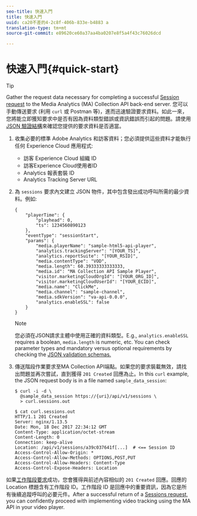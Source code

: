 ```yaml
---
seo-title: 快速入門
title: 快速入門
uuid: ca20不差的4-2c8f-406b-833e-b4883 a
translation-type: tm+mt
source-git-commit: e89620ce60a37aa4ba0207e8f5a4f43c76026dcd

---
```



# 快速入門{#quick-start}

>[!TIP]
>
>Gather the request data necessary for completing a successful [Session request](/help/media-collection-api/mc-api-ref/mc-api-sessions-req.md) to the Media Analytics (MA) Collection API back-end server. 您可以手動傳送要求 (利用 `curl` 或 Postman 等)，進而迅速驗證要求資料。如此一來，您將能立即獲知要求中是否有因為資料類型錯誤或資訊錯誤而引起的問題。請使用 [JSON 驗證結構](/help/media-collection-api/mc-api-ref/mc-api-json-validation.md)來確認您提供的要求資料是否適當。

1. 收集必要的標準 Adobe Analytics 和訪客資料；您必須提供這些資料才能執行任何 Experience Cloud 應用程式:

   * 訪客 Experience Cloud 組織 ID
   * 訪客Experience Cloud使用者ID
   * Analytics 報表套裝 ID
   * Analytics Tracking Server URL

1. 為 `sessions` 要求內文建立 JSON 物件，其中包含發出成功呼叫所需的最少資料。例如:

   ```
   { 
       "playerTime": { 
           "playhead": 0, 
           "ts": 1234560890123 
       }, 
       "eventType": "sessionStart", 
       "params": { 
           "media.playerName": "sample-html5-api-player", 
           "analytics.trackingServer": "[YOUR_TS]", 
           "analytics.reportSuite": "[YOUR_RSID]", 
           "media.contentType": "VOD", 
           "media.length": 60.39333333333333, 
           "media.id": "MA Collection API Sample Player", 
           "visitor.marketingCloudOrgId": "[YOUR_ORG_ID]", 
           "visitor.marketingCloudUserId": "[YOUR_ECID]",
           "media.name": "ClickMe", 
           "media.channel": "sample-channel", 
           "media.sdkVersion": "va-api-0.0.0", 
           "analytics.enableSSL": false 
       } 
   }
   ```

   >[!NOTE]
   >
   >您必須在JSON請求主體中使用正確的資料類型。E.g., `analytics.enableSSL` requires a boolean, `media.length` is numeric, etc. You can check parameter types and mandatory versus optional requirements by checking the [JSON validation schemas.](/help/media-collection-api/mc-api-impl/mc-api-validate-reqs.md)

1. 傳送階段作業要求至MA Collection API端點。如果您的要求裝載無效，請找出問題並再次嘗試，直到獲得 `201 Created` 回應為止。In this `curl` example, the JSON request body is in a file named `sample_data_session`:

   ```
   $ curl -i -d \ 
     @sample_data_session https://{uri}/api/v1/sessions \ 
     > curl.sessions.out 
   
   $ cat curl.sessions.out 
   HTTP/1.1 201 Created 
   Server: nginx/1.13.5 
   Date: Mon, 18 Dec 2017 22:34:12 GMT 
   Content-Type: application/octet-stream 
   Content-Length: 0 
   Connection: keep-alive 
   Location: /api/v1/sessions/a39c037641f[...]  # <== Session ID  
   Access-Control-Allow-Origin: * 
   Access-Control-Allow-Methods: OPTIONS,POST,PUT 
   Access-Control-Allow-Headers: Content-Type 
   Access-Control-Expose-Headers: Location
   ```

如果[工作階段要求](/help/media-collection-api/mc-api-ref/mc-api-sessions-req.md)成功，您會獲得與前述內容相似的 `201 Created` 回應。回應的 Location 標題含有工作階段 ID。工作階段 ID 是回應中的重要資訊，因為它是所有後續追蹤呼叫的必要元件。After a successful return of a [Sessions request](/help/media-collection-api/mc-api-ref/mc-api-sessions-req.md), you can confidently proceed with implementing video tracking using the MA API in your video player.
